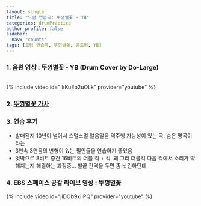 ```yaml
---
layout: single
title: "드럼 연습곡: 뚜껑별꽃 - YB"
categories: drumPractice
author_profile: false
sidebar:
  nav: "counts"
tags: [드럼 연습곡, 뚜껑별꽃, 윤도현, YB]
---
```


### 1. 음원 영상 : 뚜껑별꽃 - YB (Drum Cover by Do-Large)

<br/>
{% include video id="IkKuEp2uOLk" provider="youtube" %}

### 2. [뚜껑별꽃 가사](https://www.google.com/search?kgmid=/g/11j38n6nxn&hl=ko-KR&q=%EB%9A%9C%EA%BB%91%EB%B3%84%EA%BD%83&kgs=ee1a85985b89141c&shndl=17&shem=ssim&source=sh/x/kp/osrp/m5/1#wptab=si:ACC90nxRWvuwqTR4TiacZ7sCfkHhcGgWdDOv2v2HxpHAAuIhwd0hqVQcoOD2_2OWmYVP1ph-H5h7FhA-5F2pfJbjYmn30M-zLn8jkTjz2X3ioP8LqYcmkPYMfGwHR8wTENwei2mA2K6VDskRJwB4G-zWaCzi6RX-eg%3D%3D)

### 3. 연습 후기

- 발매된지 10년이 넘어서 스멀스멀 알음알음 역주행 가능성이 있는 곡. 숨은 명곡이라는
- 3연속 3연음의 변형이 있는 필인들을 연습하기 좋았음
- 엇박으로 8비트 중간 16비트의 더블 킥 + 킥, 왜 그리 더블킥 다음 킥에서 소리가 약해지는지 해결하는 과정중... 발끝 간격을 두면 좀 낫긴하던데

### 4. EBS 스페이스 공감 라이브 영상 : 뚜껑별꽃

{% include video id="jiDOb9xIIPQ" provider="youtube" %}
